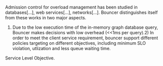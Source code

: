 
Admission control for overload management has been studied in databases[...], web services[...], networks[...].  Bouncer distinguishes itself from these works in two major aspects. 
1) Due to the low execution time of the in-memory graph database query, Bouncer makes decisions with low overhead (<<1ms per query).2) In order to meet the client service requirement, bouncer support different policies targeting on different objectives, including minimum SLO violation, utlization and less queue waiting time. 

Service Level Objective.
